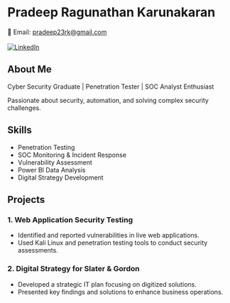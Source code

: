 # Pradeep Ragunathan Karunakaran

📧 Email: pradeep23rk@gmail.com
<br>
<br>
[![LinkedIn](https://img.shields.io/badge/LinkedIn-Profile-0A66C2?logo=linkedin&logoColor=white&style=for-the-badge)](https://www.linkedin.com/in/pradeep-ragunathan-karunakaran-26476a271/)

## About Me
Cyber Security Graduate | Penetration Tester | SOC Analyst Enthusiast

Passionate about security, automation, and solving complex security challenges.

## Skills
- Penetration Testing
- SOC Monitoring & Incident Response
- Vulnerability Assessment
- Power BI Data Analysis
- Digital Strategy Development

## Projects
### 1. Web Application Security Testing
- Identified and reported vulnerabilities in live web applications.
- Used Kali Linux and penetration testing tools to conduct security assessments.

### 2. Digital Strategy for Slater & Gordon
- Developed a strategic IT plan focusing on digitized solutions.
- Presented key findings and solutions to enhance business operations.


